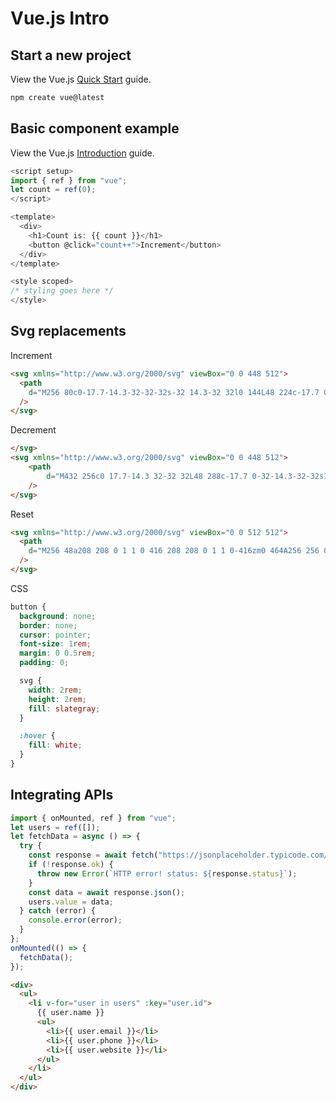 # Vue.js Intro

## Start a new project

View the Vue.js [Quick Start](https://vuejs.org/guide/quick-start) guide.

```bash
npm create vue@latest
```

## Basic component example

View the Vue.js [Introduction](https://vuejs.org/guide/introduction) guide.

```js
<script setup>
import { ref } from "vue";
let count = ref(0);
</script>

<template>
  <div>
    <h1>Count is: {{ count }}</h1>
    <button @click="count++">Increment</button>
  </div>
</template>

<style scoped>
/* styling goes here */
</style>
```

## Svg replacements

Increment

```html
<svg xmlns="http://www.w3.org/2000/svg" viewBox="0 0 448 512">
  <path
    d="M256 80c0-17.7-14.3-32-32-32s-32 14.3-32 32l0 144L48 224c-17.7 0-32 14.3-32 32s14.3 32 32 32l144 0 0 144c0 17.7 14.3 32 32 32s32-14.3 32-32l0-144 144 0c17.7 0 32-14.3 32-32s-14.3-32-32-32l-144 0 0-144z"
  />
</svg>
```

Decrement

```html
</svg>
<svg xmlns="http://www.w3.org/2000/svg" viewBox="0 0 448 512">
    <path
        d="M432 256c0 17.7-14.3 32-32 32L48 288c-17.7 0-32-14.3-32-32s14.3-32 32-32l352 0c17.7 0 32 14.3 32 32z"
    />
</svg>
```

Reset

```html
<svg xmlns="http://www.w3.org/2000/svg" viewBox="0 0 512 512">
  <path
    d="M256 48a208 208 0 1 1 0 416 208 208 0 1 1 0-416zm0 464A256 256 0 1 0 256 0a256 256 0 1 0 0 512zM175 175c-9.4 9.4-9.4 24.6 0 33.9l47 47-47 47c-9.4 9.4-9.4 24.6 0 33.9s24.6 9.4 33.9 0l47-47 47 47c9.4 9.4 24.6 9.4 33.9 0s9.4-24.6 0-33.9l-47-47 47-47c9.4-9.4 9.4-24.6 0-33.9s-24.6-9.4-33.9 0l-47 47-47-47c-9.4-9.4-24.6-9.4-33.9 0z"
  />
</svg>
```

CSS

```css
button {
  background: none;
  border: none;
  cursor: pointer;
  font-size: 1rem;
  margin: 0 0.5rem;
  padding: 0;

  svg {
    width: 2rem;
    height: 2rem;
    fill: slategray;
  }

  :hover {
    fill: white;
  }
}
```

## Integrating APIs

```js
import { onMounted, ref } from "vue";
let users = ref([]);
let fetchData = async () => {
  try {
    const response = await fetch("https://jsonplaceholder.typicode.com/users");
    if (!response.ok) {
      throw new Error(`HTTP error! status: ${response.status}`);
    }
    const data = await response.json();
    users.value = data;
  } catch (error) {
    console.error(error);
  }
};
onMounted(() => {
  fetchData();
});
```

```html
<div>
  <ul>
    <li v-for="user in users" :key="user.id">
      {{ user.name }}
      <ul>
        <li>{{ user.email }}</li>
        <li>{{ user.phone }}</li>
        <li>{{ user.website }}</li>
      </ul>
    </li>
  </ul>
</div>
```
